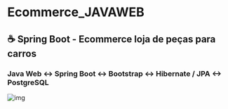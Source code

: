 # Ecommerce_JAVAWEB
## ☕ Spring Boot - Ecommerce loja de peças para carros
### Java Web <-> Spring Boot <-> Bootstrap <-> Hibernate / JPA <-> PostgreSQL

![img](https://user-images.githubusercontent.com/62938087/90945074-fe88e380-e3f8-11ea-9f3d-2d5032ce9ac9.png)
